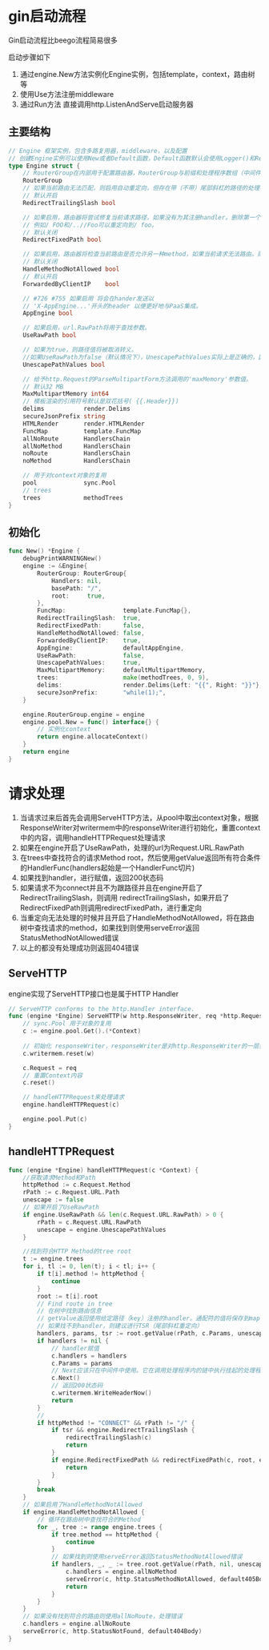 # gin启动流程

Gin启动流程比beego流程简易很多

启动步骤如下
1. 通过engine.New方法实例化Engine实例，包括template，context，路由树等
2. 使用Use方法注册middleware
3. 通过Run方法 直接调用http.ListenAndServe启动服务器


## 主要结构

```go
// Engine 框架实例，包含多路复用器，middleware，以及配置
// 创建Engine实例可以使用New或者Default函数，Default函数默认会使用Logger()和Recvory()
type Engine struct {
	// RouterGroup在内部用于配置路由器，RouterGroup与前缀和处理程序数组（中间件）相关联
	RouterGroup
	// 如果当前路由无法匹配，则启用自动重定向，但存在带（不带）尾部斜杠的路径的处理程序。例如，如果请求/ foo /但仅存在/ foo的路由，则客户端将重定向到/ foo，其中对于GET请求，http状态代码为301;对于所有其他请求方法，则为307。
	// 默认开启
	RedirectTrailingSlash bool

	// 如果启用，路由器将尝试修复当前请求路径，如果没有为其注册handler。删除第一个多余的路径元素，如../或//。然后，路由器对已处理的路径进行查找（不区分大小写的）。如果可以找到此路由的handler，则路由器将重定向到更正的路径，其中GET请求的状态代码为301，所有其他请求方法的状态代码为307。
	// 例如/ FOO和/..//Foo可以重定向到/ foo。
	// 默认关闭
	RedirectFixedPath bool

	// 如果启用，路由器将检查当前路由是否允许另一种method，如果当前请求无法路由。则使用“Method not allow”和HTTP状态代码405来响应。如果不允许其他方法，则将请求委托给NotFound处理程序
	// 默认关闭
	HandleMethodNotAllowed bool
	// 默认开启
	ForwardedByClientIP    bool

	// #726 #755 如果启用 将会在hander发送以
	// 'X-AppEngine...'开头的header 以便更好地与PaaS集成。
	AppEngine bool

	// 如果启用，url.RawPath将用于查找参数。
	UseRawPath bool

	// 如果为true，则路径值将被取消转义。
    //如果UseRawPath为false（默认情况下），UnescapePathValues实际上是正确的，因为将使用url.Path，它已经未转义
	UnescapePathValues bool

	// 给予http.Request的ParseMultipartForm方法调用的'maxMemory'参数值。
	// 默认32 MB
	MaxMultipartMemory int64
	// 模板渲染的引用符号默认是双花括号( {{.Header}})
	delims           render.Delims
	secureJsonPrefix string
	HTMLRender       render.HTMLRender
	FuncMap          template.FuncMap
	allNoRoute       HandlersChain
	allNoMethod      HandlersChain
	noRoute          HandlersChain
	noMethod         HandlersChain

	// 用于对context对象的复用
	pool             sync.Pool
	// trees
	trees            methodTrees
}
```

## 初始化
```go
func New() *Engine {
	debugPrintWARNINGNew()
	engine := &Engine{
		RouterGroup: RouterGroup{
			Handlers: nil,
			basePath: "/",
			root:     true,
		},
		FuncMap:                template.FuncMap{},
		RedirectTrailingSlash:  true,
		RedirectFixedPath:      false,
		HandleMethodNotAllowed: false,
		ForwardedByClientIP:    true,
		AppEngine:              defaultAppEngine,
		UseRawPath:             false,
		UnescapePathValues:     true,
		MaxMultipartMemory:     defaultMultipartMemory,
		trees:                  make(methodTrees, 0, 9),
		delims:                 render.Delims{Left: "{{", Right: "}}"},
		secureJsonPrefix:       "while(1);",
	}

	engine.RouterGroup.engine = engine
	engine.pool.New = func() interface{} {
		// 实例化context
		return engine.allocateContext()
	}
	return engine
}

```

# 请求处理

1. 当请求过来后首先会调用ServeHTTP方法，从pool中取出context对象，根据ResponseWriter对writermem中的responseWriter进行初始化，重置context中的内容，调用handleHTTPRequest处理请求
2. 如果在engine开启了UseRawPath，处理的url为Request.URL.RawPath
3. 在trees中查找符合的请求Method root，然后使用getValue返回所有符合条件的HandlerFunc(handlers起始是一个HandlerFunc切片)
4. 如果找到handler，进行赋值，返回200状态码
5. 如果请求不为connect并且不为跟路径并且在engine开启了RedirectTrailingSlash，则调用 redirectTrailingSlash，如果开启了RedirectFixedPath则调用redirectFixedPath，进行重定向
6. 当重定向无法处理的时候并且开启了HandleMethodNotAllowed，将在路由树中查找请求的method，如果找到则使用serveError返回StatusMethodNotAllowed错误
7. 以上的都没有处理成功则返回404错误

## ServeHTTP
engine实现了ServeHTTP接口也是属于HTTP Handler

```go
// ServeHTTP conforms to the http.Handler interface.
func (engine *Engine) ServeHTTP(w http.ResponseWriter, req *http.Request) {
    // sync.Pool 用于对象的复用
	c := engine.pool.Get().(*Context)
	
    // 初始化 responseWriter，responseWriter是对http.ResponseWriter的一层封装
	c.writermem.reset(w)

    c.Request = req
    // 重置Context内容
	c.reset()

    // handleHTTPRequest来处理请求
	engine.handleHTTPRequest(c)

	engine.pool.Put(c)
}
```


## handleHTTPRequest

```go
func (engine *Engine) handleHTTPRequest(c *Context) {
    //获取请求Method和Path
	httpMethod := c.Request.Method
	rPath := c.Request.URL.Path
	unescape := false
	// 如果开启了UseRawPath
	if engine.UseRawPath && len(c.Request.URL.RawPath) > 0 {
		rPath = c.Request.URL.RawPath
		unescape = engine.UnescapePathValues
	}

    //找到符合HTTP Method的tree root
	t := engine.trees
	for i, tl := 0, len(t); i < tl; i++ {
		if t[i].method != httpMethod {
			continue
        }
		root := t[i].root
        // Find route in tree
		// 在树中找到路由信息
		// getValue返回使用给定路径（k​​ey）注册的handler。通配符的值将保存到map中。
		// 如果找不到handler，则建议进行TSR（尾部斜杠重定向）
		handlers, params, tsr := root.getValue(rPath, c.Params, unescape)
		if handlers != nil {
			// handler赋值
			c.handlers = handlers
			c.Params = params
			// Next应该只在中间件中使用。它在调用处理程序内的链中执行挂起的处理程序
			c.Next()
			// 返回200状态码
			c.writermem.WriteHeaderNow()
			return
		}
		// 
		if httpMethod != "CONNECT" && rPath != "/" {
			if tsr && engine.RedirectTrailingSlash {
				redirectTrailingSlash(c)
				return
			}
			if engine.RedirectFixedPath && redirectFixedPath(c, root, engine.RedirectFixedPath) {
				return
			}
		}
		break
	}
	// 如果启用了HandleMethodNotAllowed
	if engine.HandleMethodNotAllowed {
		// 循环在路由树中查找符合的Method
		for _, tree := range engine.trees {
			if tree.method == httpMethod {
				continue
			}
			// 如果找到则使用serveError返回StatusMethodNotAllowed错误
			if handlers, _, _ := tree.root.getValue(rPath, nil, unescape); handlers != nil {
				c.handlers = engine.allNoMethod
				serveError(c, http.StatusMethodNotAllowed, default405Body)
				return
			}
		}
	}
	// 如果没有找到符合的路由则使用allNoRoute，处理错误
	c.handlers = engine.allNoRoute
	serveError(c, http.StatusNotFound, default404Body)
}

```